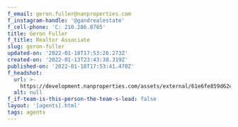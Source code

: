 ```yaml
---
f_email: geron.fuller@nanproperties.com
f_instagram-handle: '@gandrealestate'
f_cell-phone: 'C: 210.286.8785'
title: Geron Fuller
f_title: Realtor Associate
slug: geron-fuller
updated-on: '2022-01-18T17:53:26.273Z'
created-on: '2022-01-13T23:43:38.319Z'
published-on: '2022-01-18T17:53:41.470Z'
f_headshot:
  url: >-
    https://development.nanproperties.com/assets/external/61e6fe859d62ea7c53870cec_fuller2c20geron207c20primary20photo.jpg
  alt: null
f_if-team-is-this-person-the-team-s-lead: false
layout: '[agents].html'
tags: agents
---
```



